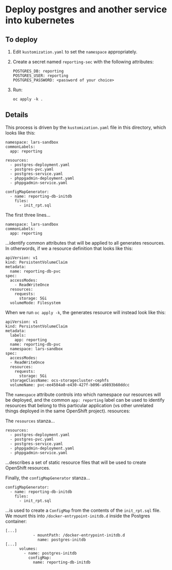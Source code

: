 # Deploy postgres and another service into kubernetes

## To deploy

1. Edit `kustomization.yaml` to set the `namespace` appropriately.
1. Create a secret named `reporting-sec` with the following
   attributes:

   ```
   POSTGRES_DB: reporting
   POSTGRES_USER: reporting
   POSTGRES_PASSWORD: <password of your choice>
   ```

1. Run:

    ```
    oc apply -k .

## Details

This process is driven by the `kustomization.yaml` file in this
directory, which looks like this:

```
namespace: lars-sandbox
commonLabels:
  app: reporting

resources:
  - postgres-deployment.yaml
  - postgres-pvc.yaml
  - postgres-service.yaml
  - phppgadmin-deployment.yaml
  - phppgadmin-service.yaml

configMapGenerator:
  - name: reporting-db-initdb
    files:
      - init_rpt.sql
```

The first three lines...

```
namespace: lars-sandbox
commonLabels:
  app: reporting
```

...identify common attributes that will be applied to
all generates resources. In otherwords, if we a resource definition
that looks like this:

```
apiVersion: v1
kind: PersistentVolumeClaim
metadata:
  name: reporting-db-pvc
spec:
  accessModes:
    - ReadWriteOnce
  resources:
    requests:
      storage: 5Gi
  volumeMode: Filesystem
```

When we run `oc apply -k`, the generates resource will instead look
like this:

```
apiVersion: v1
kind: PersistentVolumeClaim
metadata:
  labels:
    app: reporting
  name: reporting-db-pvc
  namespace: lars-sandbox
spec:
  accessModes:
  - ReadWriteOnce
  resources:
    requests:
      storage: 5Gi
  storageClassName: ocs-storagecluster-cephfs
  volumeName: pvc-ee4504a0-e430-427f-b096-a9893b60ddcc
```

The `namespace` attribute controls into which namespace our resources
will be deployed, and the common `app: reporting` label can be used to
identify resources that belong to this particular application (vs
other unrelated things deployed in the same OpenShift project).
resources:

The `resources` stanza...

```
resources:
  - postgres-deployment.yaml
  - postgres-pvc.yaml
  - postgres-service.yaml
  - phppgadmin-deployment.yaml
  - phppgadmin-service.yaml
```

...describes a set of static resource files that will be used to
create OpenShift resources.

Finally, the `configMapGenerator` stanza...

```
configMapGenerator:
  - name: reporting-db-initdb
    files:
      - init_rpt.sql
```

...is used to create a `ConfigMap` from the contents of the
`init_rpt.sql` file.  We mount this into `/docker-entrypoint-initdb.d`
inside the Postgres container:


```
[...]
            - mountPath: /docker-entrypoint-initdb.d
              name: postgres-initdb
[...]
      volumes:
        - name: postgres-initdb
          configMap:
            name: reporting-db-initdb
```
